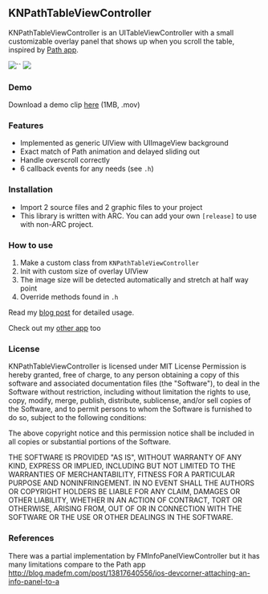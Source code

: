 ## KNPathTableViewController

KNPathTableViewController is an UITableViewController with a small customizable overlay panel that shows up when you scroll the table, inspired by [Path app](https://path.com/).

<img src="https://github.com/kentnguyen/KNPathTableViewController/blob/master/screenshot1.png?raw=true" />``
<img src="https://github.com/kentnguyen/KNPathTableViewController/blob/master/screenshot2.png?raw=true" />

### Demo

Download a demo clip [here](https://github.com/kentnguyen/KNPathTableViewController/blob/master/demo_clip.mov?raw=true) (1MB, .mov)

### Features
* Implemented as generic UIView with UIImageView background
* Exact match of Path animation and delayed sliding out
* Handle overscroll correctly
* 6 callback events for any needs (see `.h`)

### Installation
* Import 2 source files and 2 graphic files to your project
* This library is written with ARC. You can add your own `[release]` to use with non-ARC project.

### How to use

1. Make a custom class from `KNPathTableViewController`
2. Init with custom size of overlay UIView
3. The image size will be detected automatically and stretch at half way point
4. Override methods found in `.h`

Read my [blog post](http://kentnguyen.com/ios/knpathtableviewcontroller/) for detailed usage.

Check out my [other app](http://bit.ly/z65Dh6/) too

### License
KNPathTableViewController is licensed under MIT License
Permission is hereby granted, free of charge, to any person obtaining a copy
of this software and associated documentation files (the "Software"), to deal
in the Software without restriction, including without limitation the rights
to use, copy, modify, merge, publish, distribute, sublicense, and/or sell
copies of the Software, and to permit persons to whom the Software is
furnished to do so, subject to the following conditions:

The above copyright notice and this permission notice shall be included in
all copies or substantial portions of the Software.

THE SOFTWARE IS PROVIDED "AS IS", WITHOUT WARRANTY OF ANY KIND, EXPRESS OR
IMPLIED, INCLUDING BUT NOT LIMITED TO THE WARRANTIES OF MERCHANTABILITY,
FITNESS FOR A PARTICULAR PURPOSE AND NONINFRINGEMENT. IN NO EVENT SHALL THE
AUTHORS OR COPYRIGHT HOLDERS BE LIABLE FOR ANY CLAIM, DAMAGES OR OTHER
LIABILITY, WHETHER IN AN ACTION OF CONTRACT, TORT OR OTHERWISE, ARISING FROM,
OUT OF OR IN CONNECTION WITH THE SOFTWARE OR THE USE OR OTHER DEALINGS IN
THE SOFTWARE.

### References

There was a partial implementation by FMInfoPanelViewController but it has many limitations compare to the Path app
http://blog.madefm.com/post/13817640556/ios-devcorner-attaching-an-info-panel-to-a